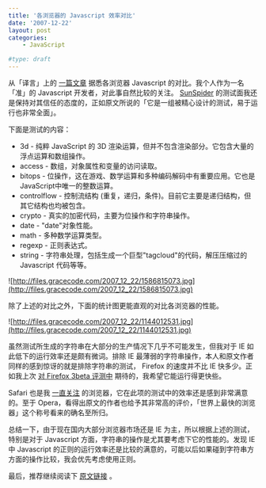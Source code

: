 ```yaml
---
title: '各浏览器的 Javascript 效率对比'
date: '2007-12-22'
layout: post
categories:
    - JavaScript

#type: draft
---
```


从「译言」上的 [一篇文章](http://yeeyan.com/articles/view/15184/3589) 据悉各浏览器 Javascript 的对比。我个人作为一名「准」的 Javascript 开发者，对此事自然比较的关注。 [SunSpider](http://webkit.org/perf/sunspider-0.9/sunspider.html)  的测试面我还是保持对其信任的态度的，正如原文所说的「它是一组被精心设计的测试，易于运行也非常全面」。

下面是测试的内容：

* 3d - 纯粹 JavaScript 的 3D 渲染运算，但并不包含渲染部分。它包含大量的浮点运算和数组操作。
* access - 数组，对象属性和变量的访问读取。
* bitops - 位操作，这在游戏、数学运算和多种编码解码中有重要应用。它也是JavaScript中唯一的整数运算。
* controlflow - 控制流结构 (重复，递归，条件)。目前它主要是递归结构，但其它结构也均被包含。
* crypto - 真实的加密代码，主要为位操作和字符串操作。
* date - \"date\"对象性能。
* math - 多种数学运算类型。
* regexp - 正则表达式。
* string - 字符串处理，包括生成一个巨型\"tagcloud\"的代码，解压压缩过的 Javascript 代码等等。


![http://files.gracecode.com/2007_12_22/1586815073.jpg](http://files.gracecode.com/2007_12_22/1586815073.jpg)

除了上述的对比之外，下面的统计图更能直观的对比各浏览器的性能。

![http://files.gracecode.com/2007_12_22/1144012531.jpg](http://files.gracecode.com/2007_12_22/1144012531.jpg)

虽然测试所生成的字符串在大部分的生产情况下几乎不可能发生，但我对于 IE 如此低下的运行效率还是颇有微词。排除 IE 最薄弱的字符串操作，本人和原文作者同样的感到惊讶的就是排除字符串的测试， Firefox 的速度并不比 IE 快多少。正如我上次 [对 Firefox 3beta 评测中]({{site.urls}}/posts/243/) 期待的，我希望它能运行得更快些。

Safari 也是我 [一直关注]({{site.urls}}/posts/269/) 的浏览器，它在此项的测试中的效率还是感到非常满意的。至于 Opera，看得出原文的作者也给予其非常高的评价，「世界上最快的浏览器」这个称号看来的确名至所归。

总结一下，由于现在国内大部分浏览器市场还是 IE 为主，所以根据上述的测试，特别是对于 Javascript 方面，字符串的操作是尤其要考虑下它的性能的。发现 IE 中 Javascript 的正则的运行效率还是比较的满意的，可能以后如果碰到字符串方方面的操作比较，我会优先考虑使用正则。

最后，推荐继续阅读下  [原文链接](http://yeeyan.com/articles/view/15184/3589) 。

